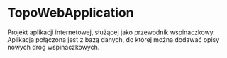 # TopoWebApplication

Projekt aplikacji internetowej, służącej jako przewodnik wspinaczkowy. Aplikacja połączona jest z bazą danych, do której można dodawać opisy nowych dróg wspinaczkowych.
